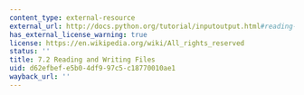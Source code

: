 ```yaml
---
content_type: external-resource
external_url: http://docs.python.org/tutorial/inputoutput.html#reading-and-writing-files
has_external_license_warning: true
license: https://en.wikipedia.org/wiki/All_rights_reserved
status: ''
title: 7.2 Reading and Writing Files
uid: d62efbef-e5b0-4df9-97c5-c18770010ae1
wayback_url: ''
---
```

